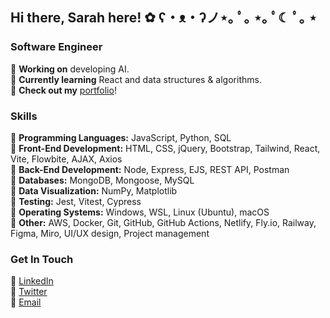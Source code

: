 ## Hi there, Sarah here! ✿ ʕ・ᴥ・ʔノ⋆｡ ﾟ｡ ⋆｡ ﾟ☾ ﾟ｡ ⋆

### Software Engineer
🌷 **Working on** developing AI.
<br> 🌷 **Currently learning** React and data structures & algorithms.
<br> 🌷 **Check out my** <a href="https://xsarahyu.github.io/portfolio" target="_blank">portfolio</a>!

### Skills
🌼 **Programming Languages:** JavaScript, Python, SQL
<br> 🌼 **Front-End Development:** HTML, CSS, jQuery, Bootstrap, Tailwind, React, Vite, Flowbite, AJAX, Axios
<br> 🌼 **Back-End Development:** Node, Express, EJS, REST API, Postman
<br> 🌼 **Databases:** MongoDB, Mongoose, MySQL
<br> 🌼 **Data Visualization:** NumPy, Matplotlib
<br> 🌼 **Testing:** Jest, Vitest, Cypress
<br> 🌼 **Operating Systems:** Windows, WSL, Linux (Ubuntu), macOS
<br> 🌼 **Other:** AWS, Docker, Git, GitHub, GitHub Actions, Netlify, Fly.io, Railway, Figma, Miro, UI/UX design, Project management

### Get In Touch
🌸 <a href="https://linkedin.com/in/xsarahyu" target="_blank">LinkedIn</a>
<br> 🌸 <a href="https://twitter.com/xsarahyu" target="_blank">Twitter</a>
<br> 🌸 <a href="mailto:xsarahyu@gmail.com" target="_blank">Email</a>
